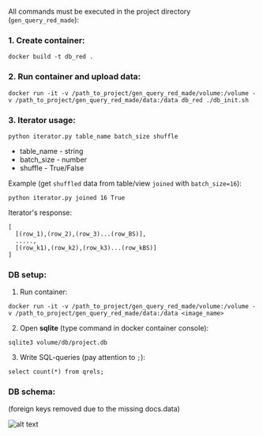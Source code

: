 All commands must be executed in the project directory (``gen_query_red_made``):

### 1. Create container:
``docker build -t db_red .``

### 2. Run container and upload data:
``docker run -it -v /path_to_project/gen_query_red_made/volume:/volume -v /path_to_project/gen_query_red_made/data:/data db_red ./db_init.sh``

### 3. Iterator usage:
``python iterator.py table_name batch_size shuffle``

- table_name - string
- batch_size - number
- shuffle - True/False

Example (get ``shuffled`` data from table/view ``joined`` with ``batch_size=16``):

``python iterator.py joined 16 True``



Iterator's response:
```
[
  [(row_1),(row_2),(row_3)...(row_BS)],
  .....,
  [(row_k1),(row_k2),(row_k3)...(row_kBS)]
]
```


### DB setup:
1. Run container:

``docker run -it -v /path_to_project/gen_query_red_made/volume:/volume -v /path_to_project/gen_query_red_made/data:/data <image_name>``

2. Open **sqlite** (type command in docker container console):

``sqlite3 volume/db/project.db``

3. Write SQL-queries (pay attention to ``;``):

``select count(*) from qrels;``

### DB schema:
(foreign keys removed due to the missing docs.data)

![alt text](https://user-images.githubusercontent.com/21123064/234050815-045b2d36-a2fb-44f9-b004-3ee72e37040f.png)
